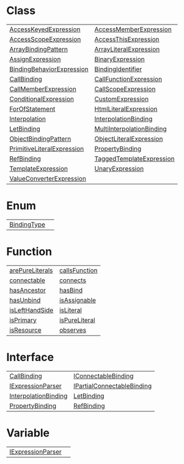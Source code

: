 # Class



|                                                                                        |                                                                                                        |
| -------------------------------------------------------------------------------------- | ------------------------------------------------------------------------------------------------------ |
| [AccessKeyedExpression](/runtime/binding/class/ast/accesskeyedexpression.md)           | [AccessMemberExpression](/runtime/binding/class/ast/accessmemberexpression.md)                         |
| [AccessScopeExpression](/runtime/binding/class/ast/accessscopeexpression.md)           | [AccessThisExpression](/runtime/binding/class/ast/accessthisexpression.md)                             |
| [ArrayBindingPattern](/runtime/binding/class/ast/arraybindingpattern.md)               | [ArrayLiteralExpression](/runtime/binding/class/ast/arrayliteralexpression.md)                         |
| [AssignExpression](/runtime/binding/class/ast/assignexpression.md)                     | [BinaryExpression](/runtime/binding/class/ast/binaryexpression.md)                                     |
| [BindingBehaviorExpression](/runtime/binding/class/ast/bindingbehaviorexpression.md)   | [BindingIdentifier](/runtime/binding/class/ast/bindingidentifier.md)                                   |
| [CallBinding](/runtime/binding/class/call-binding/callbinding.md)                      | [CallFunctionExpression](/runtime/binding/class/ast/callfunctionexpression.md)                         |
| [CallMemberExpression](/runtime/binding/class/ast/callmemberexpression.md)             | [CallScopeExpression](/runtime/binding/class/ast/callscopeexpression.md)                               |
| [ConditionalExpression](/runtime/binding/class/ast/conditionalexpression.md)           | [CustomExpression](/runtime/binding/class/ast/customexpression.md)                                     |
| [ForOfStatement](/runtime/binding/class/ast/forofstatement.md)                         | [HtmlLiteralExpression](/runtime/binding/class/ast/htmlliteralexpression.md)                           |
| [Interpolation](/runtime/binding/class/ast/interpolation.md)                           | [InterpolationBinding](/runtime/binding/class/interpolation-binding/interpolationbinding.md)           |
| [LetBinding](/runtime/binding/class/let-binding/letbinding.md)                         | [MultiInterpolationBinding](/runtime/binding/class/interpolation-binding/multiinterpolationbinding.md) |
| [ObjectBindingPattern](/runtime/binding/class/ast/objectbindingpattern.md)             | [ObjectLiteralExpression](/runtime/binding/class/ast/objectliteralexpression.md)                       |
| [PrimitiveLiteralExpression](/runtime/binding/class/ast/primitiveliteralexpression.md) | [PropertyBinding](/runtime/binding/class/property-binding/propertybinding.md)                          |
| [RefBinding](/runtime/binding/class/ref-binding/refbinding.md)                         | [TaggedTemplateExpression](/runtime/binding/class/ast/taggedtemplateexpression.md)                     |
| [TemplateExpression](/runtime/binding/class/ast/templateexpression.md)                 | [UnaryExpression](/runtime/binding/class/ast/unaryexpression.md)                                       |
| [ValueConverterExpression](/runtime/binding/class/ast/valueconverterexpression.md)     |                                                                                                        |



# Enum



|                                                                       |     |
| --------------------------------------------------------------------- | --- |
| [BindingType](/runtime/binding/enum/expression-parser/bindingtype.md) |     |



# Function



|                                                                     |                                                                 |
| ------------------------------------------------------------------- | --------------------------------------------------------------- |
| [arePureLiterals](/runtime/binding/function/ast/arepureliterals.md) | [callsFunction](/runtime/binding/function/ast/callsfunction.md) |
| [connectable](/runtime/binding/function/connectable/connectable.md) | [connects](/runtime/binding/function/ast/connects.md)           |
| [hasAncestor](/runtime/binding/function/ast/hasancestor.md)         | [hasBind](/runtime/binding/function/ast/hasbind.md)             |
| [hasUnbind](/runtime/binding/function/ast/hasunbind.md)             | [isAssignable](/runtime/binding/function/ast/isassignable.md)   |
| [isLeftHandSide](/runtime/binding/function/ast/islefthandside.md)   | [isLiteral](/runtime/binding/function/ast/isliteral.md)         |
| [isPrimary](/runtime/binding/function/ast/isprimary.md)             | [isPureLiteral](/runtime/binding/function/ast/ispureliteral.md) |
| [isResource](/runtime/binding/function/ast/isresource.md)           | [observes](/runtime/binding/function/ast/observes.md)           |



# Interface



|                                                                                                  |                                                                                                    |
| ------------------------------------------------------------------------------------------------ | -------------------------------------------------------------------------------------------------- |
| [CallBinding](/runtime/binding/interface/call-binding/callbinding.md)                            | [IConnectableBinding](/runtime/binding/interface/connectable/iconnectablebinding.md)               |
| [IExpressionParser](/runtime/binding/interface/expression-parser/iexpressionparser.md)           | [IPartialConnectableBinding](/runtime/binding/interface/connectable/ipartialconnectablebinding.md) |
| [InterpolationBinding](/runtime/binding/interface/interpolation-binding/interpolationbinding.md) | [LetBinding](/runtime/binding/interface/let-binding/letbinding.md)                                 |
| [PropertyBinding](/runtime/binding/interface/property-binding/propertybinding.md)                | [RefBinding](/runtime/binding/interface/ref-binding/refbinding.md)                                 |



# Variable



|                                                                                       |     |
| ------------------------------------------------------------------------------------- | --- |
| [IExpressionParser](/runtime/binding/variable/expression-parser/iexpressionparser.md) |     |



